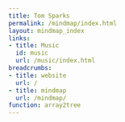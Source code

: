 ```yaml
---
title: Tom Sparks
permalink: /mindmap/index.html
layout: mindmap_index
links:
- title: Music
  id: music
  url: /music/index.html
breadcrumbs:
- title: website
  url: /
- title: mindmap
  url: /mindmap/
function: array2tree
---
```

